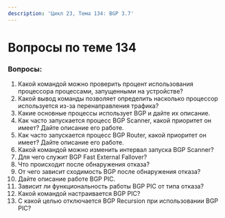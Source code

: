 ```yaml
---
description: 'Цикл 23, Тема 134: BGP 3.7'
---
```


# Вопросы по теме 134

### Вопросы:

1. Какой командой можно проверить процент использования процессора процессами, запущенными на устройстве?
2. Какой вывод команды позволяет определить насколько процессор используется из-за перенаправления трафика?
3. Какие основные процессы использует BGP и дайте их описание.
4. Как часто запускается процесс BGP Scanner, какой приоритет он имеет? Дайте описание его работе.
5. Как часто запускается процесс BGP Router, какой приоритет он имеет? Дайте описание его работе.
6. Какой командой можно изменить интервал запуска BGP Scanner?
7. Для чего служит BGP Fast External Fallover?
8. Что происходит после обнаружения отказа?
9. От чего зависит сходимость BGP после обнаружения отказа?
10. Дайте описание работе BGP PIC.
11. Зависит ли функциональность работы BGP PIC от типа отказа?
12. Какой командой настраивается BGP PIC?
13. С какой целью отключается BGP Recursion при использовании BGP PIC?

